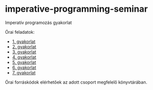 # imperative-programming-seminar

Imperatív programozás gyakorlat

Órai feladatok:

* [1. gyakorlat](exercises/01.md)
* [2. gyakorlat](exercises/02.md)
* [3. gyakorlat](exercises/03.md)
* [4. gyakorlat](exercises/04.md)
* [5. gyakorlat](exercises/05.md)
* [6. gyakorlat](exercises/06.md)
* [7. gyakorlat](exercises/07.md)


Órai forráskódok elérhetőek az adott csoport megfelelő könyvtárában.


